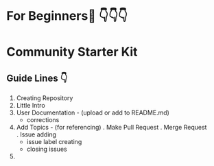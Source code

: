 # For Beginners:baby: :point_down::point_down::point_down:
# Community Starter Kit
## Guide Lines :point_down:
1. Creating Repository 
2. Little Intro
3. User Documentation - (upload or add to   README.md)
      * corrections
4. Add Topics - (for referencing)
. Make Pull Request
. Merge Request  
. Issue adding  
    *  issue label creating
    *  closing issues
7. 
 


          
